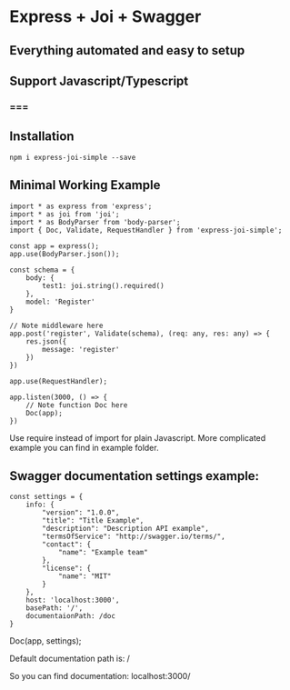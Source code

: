 # Express + Joi + Swagger
## Everything automated and easy to setup
## Support Javascript/Typescript
### ===

## Installation

```npm i express-joi-simple --save```

## Minimal Working Example

```
import * as express from 'express';
import * as joi from 'joi';
import * as BodyParser from 'body-parser';
import { Doc, Validate, RequestHandler } from 'express-joi-simple';

const app = express();
app.use(BodyParser.json());

const schema = {
    body: {
        test1: joi.string().required()
    },
    model: 'Register'
}

// Note middleware here
app.post('register', Validate(schema), (req: any, res: any) => {
    res.json({
        message: 'register'
    })
})

app.use(RequestHandler);

app.listen(3000, () => {
    // Note function Doc here
    Doc(app);
})
```

Use require instead of import for plain Javascript.
More complicated example you can find in example folder.

## Swagger documentation settings example:

```
const settings = {
    info: {
        "version": "1.0.0",
        "title": "Title Example",
        "description": "Description API example",
        "termsOfService": "http://swagger.io/terms/",
        "contact": {
            "name": "Example team"
        },
        "license": {
            "name": "MIT"
        }
    },
    host: 'localhost:3000',
    basePath: '/',
    documentaionPath: /doc
}
```

Doc(app, settings);

Default documentation path is: /

So you can find documentation: localhost:3000/
